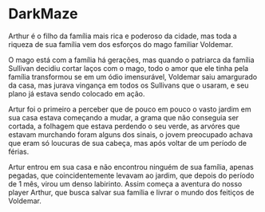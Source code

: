# DarkMaze
Arthur é o filho da família mais rica e poderoso da cidade, mas toda a riqueza de sua família vem dos esforços do mago familiar Voldemar.

O mago está com a família há gerações, mas quando o patriarca da família Sullivan decidiu cortar laços com o mago, todo o amor que ele tinha pela família transformou se em um ódio imensurável, Voldemar saiu amargurado da casa, mas jurava vingança em todos os Sullivans que o usaram, e seu plano já estava sendo colocado em ação.

Artur foi o primeiro a perceber que de pouco em pouco o vasto jardim em sua casa estava começando a mudar, a grama que não conseguia ser cortada, a folhagem que estava perdendo o seu verde, as arvóres que estavam murchando foram alguns dos sinais, o jovem preocupado achava que eram só loucuras de sua cabeça, mas após voltar de um período de férias.

Artur entrou em sua casa e não encontrou ninguém de sua família, apenas pegadas, que coincidentemente levavam ao jardim, que depois do período de 1 mês, virou um denso labirinto. Assim começa a aventura do nosso player Arthur, que busca salvar sua família e livrar o mundo dos feitiços de Voldemar.
